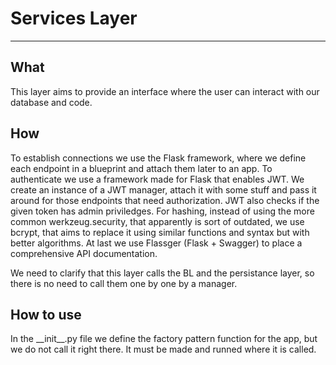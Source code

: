 # Services Layer
---

## What
  This layer aims to provide an interface where the user can interact with our
database and code.

## How
  To establish connections we use the Flask framework, where we define each
endpoint in a blueprint and attach them later to an app. To authenticate we
use a framework made for Flask that enables JWT. We create an instance of a
JWT manager, attach it with some stuff and pass it around for those endpoints
that need authorization. JWT also checks if the given token has admin
priviledges.
  For hashing, instead of using the more common werkzeug.security, that
apparently is sort of outdated, we use bcrypt, that aims to replace it using
similar functions and syntax but with better algorithms.
  At last we use Flassger (Flask + Swagger) to place a comprehensive
API documentation.

  We need to clarify that this layer calls the BL and the persistance layer,
so there is no need to call them one by one by a manager.

## How to use
  In the \_\_init\_\_.py file we define the factory pattern function for the
app, but we do not call it right there. It must be made and runned where it is
called.
